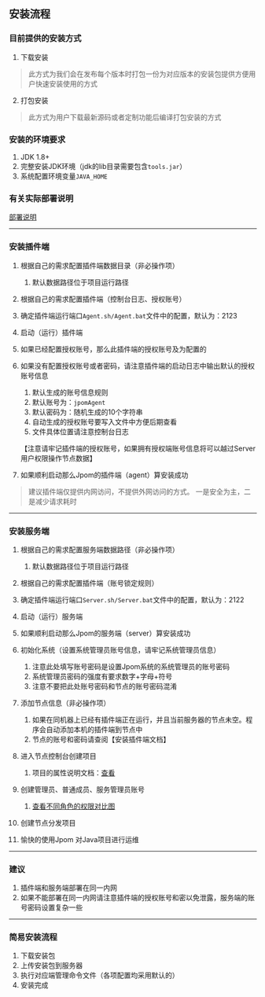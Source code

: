 ## 安装流程

### 目前提供的安装方式

1. 下载安装

 > 此方式为我们会在发布每个版本时打包一份为对应版本的安装包提供方便用户快速安装使用的方式

2. 打包安装

 > 此方式为用户下载最新源码或者定制功能后编译打包安装的方式

### 安装的环境要求

1. JDK 1.8+
2. 完整安装JDK环境（jdk的lib目录需要包含`tools.jar`）
3. 系统配置环境变量`JAVA_HOME`

### 有关实际部署说明

[部署说明](./deploy-doc.md)

-----------------------------------------------------------------------------------

### 安装插件端

1. 根据自己的需求配置插件端数据目录（非必操作项）
    1. 默认数据路径位于项目运行路径
2. 根据自己的需求配置插件端（控制台日志、授权账号）
3. 确定插件端运行端口`Agent.sh/Agent.bat`文件中的配置，默认为：2123
4. 启动（运行）插件端
5. 如果已经配置授权账号，那么此插件端的授权账号及为配置的
6. 如果没有配置授权账号或者密码，请注意插件端的启动日志中输出默认的授权账号信息
    1. 默认生成的账号信息规则
    2. 默认账号为：`jpomAgent`
    3. 默认密码为：随机生成的10个字符串
    4. 自动生成的授权账号要写入文件中方便后期查看
    5. 文件具体位置请注意控制台日志
    
   【注意请牢记插件端的授权账号，如果拥有授权端账号信息将可以越过Server用户权限操作节点数据】
7. 如果顺利启动那么Jpom的插件端（agent）算安装成功


> 建议插件端仅提供内网访问，不提供外网访问的方式。 一是安全为主，二是减少请求耗时
-----------------------------------------------------------------------------------


### 安装服务端

1. 根据自己的需求配置服务端数据路径（非必操作项）
    1. 默认数据路径位于项目运行路径
2. 根据自己的需求配置插件端（账号锁定规则）
3. 确定插件端运行端口`Server.sh/Server.bat`文件中的配置，默认为：2122
4. 启动（运行）服务端
5. 如果顺利启动那么Jpom的服务端（server）算安装成功
6. 初始化系统（设置系统管理员账号信息，请牢记系统管理员信息）
    1. 注意此处填写账号密码是设置Jpom系统的系统管理员的账号密码
    2. 系统管理员密码的强度有要求数字+字母+符号
    3. 注意不要把此处账号密码和节点的账号密码混淆

7. 添加节点信息（非必操作项）
    1. 如果在同机器上已经有插件端正在运行，并且当前服务器的节点未空。程序会自动添加本机的插件端到节点中
    2. 节点的账号和密码请查阅【安装插件端文档】

8. 进入节点控制台创建项目
    1. 项目的属性说明文档：[查看](./project.md)

9. 创建管理员、普通成员、服务管理员账号
    1. [查看不同角色的权限对比图](./userRole.md)

10. 创建节点分发项目
11. 愉快的使用Jpom 对Java项目进行运维   


-----------------------------------------------------------------------------------

### 建议

1. 插件端和服务端部署在同一内网
2. 如果不能部署在同一内网请注意插件端的授权账号和密以免泄露，服务端的账号密码设置复杂一些

-----------------------------------------------------------------------------------

### 简易安装流程

1. 下载安装包
2. 上传安装包到服务器
3. 执行对应端管理命令文件（各项配置均采用默认的）
4. 安装完成 
    
